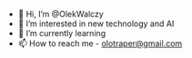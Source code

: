 - 👋 Hi, I’m @OlekWalczy
- 👀 I’m interested in new technology and AI
- 🌱 I’m currently learning
- 📫 How to reach me - olotraper@gmail.com

<!---
OlekWalczy/OlekWalczy is a ✨ special ✨ repository because its `README.md` (this file) appears on your GitHub profile.
You can click the Preview link to take a look at your changes.
--->
